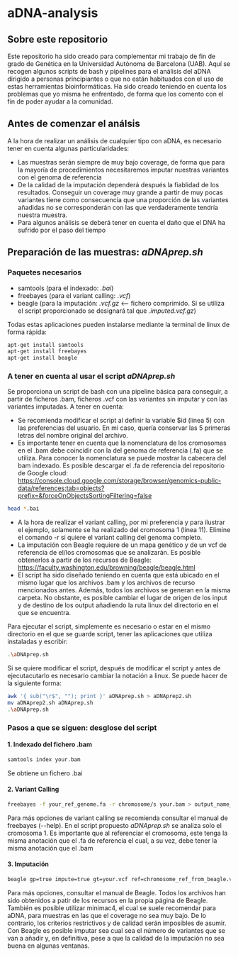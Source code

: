 # aDNA-analysis
## Sobre este repositorio
Este repositorio ha sido creado para complementar mi trabajo de fin de grado de Genética en la Universidad Autònoma de Barcelona (UAB).
Aquí se recogen algunos scripts de bash y pipelines para el análisis del aDNA dirigido a personas principiantes o que no están habituados con el uso de estas herramientas bioinformáticas. 
Ha sido creado teniendo en cuenta los problemas que yo misma he enfrentado, de forma que los comento con el fin de poder ayudar a la comunidad. 
## Antes de comenzar el análsis
A la hora de realizar un análisis de cualquier tipo con aDNA, es necesario tener en cuenta algunas particularidades: 
- Las muestras serán siempre de muy bajo coverage, de forma que para la mayoría de procedimientos necesitaremos imputar nuestras variantes con el genoma de referencia
- De la calidad de la imputación dependerá después la fiablidad de los resultados. Conseguir un coverage muy grande a partir de muy pocas variantes tiene como consecuencia que una proporción de las variantes añadidas no se corresponderán con las que verdaderamente tendría nuestra muestra. 
- Para algunos análisis se deberá tener en cuenta el daño que el DNA ha sufrido por el paso del tiempo
## Preparación de las muestras: *aDNAprep.sh*
### Paquetes necesarios
- samtools (para el indexado: *.bai*)
- freebayes (para el variant calling: *.vcf*) 
- beagle (para la imputación: *.vcf.gz* <-- fichero comprimido. Si se utiliza el script proporcionado se designará tal que *.imputed.vcf.gz*)

Todas estas aplicaciones pueden instalarse mediante la terminal de linux de forma rápida: 
```bash
apt-get install samtools
apt-get install freebayes
apt-get install beagle
```

### A tener en cuenta al usar el script *aDNAprep.sh*
Se proporciona un script de bash con una pipeline básica para conseguir, a partir de ficheros .bam, ficheros .vcf con las variantes sin imputar y con las variantes imputadas.
A tener en cuenta:
- Se recomienda modificar el script al definir la variable $id (línea 5) con las preferencias del usuario. En mi caso, quería conservar las 5 primeras letras del nombre original del archivo.
- Es importante tener en cuenta que la nomenclatura de los cromosomas en el .bam debe coincidir con la del genoma de referencia (.fa) que se utiliza. Para conocer la nomenclatura se puede mostrar la cabecera del bam indexado. Es posible descargar el .fa de referencia del repositorio de Google cloud: https://console.cloud.google.com/storage/browser/genomics-public-data/references;tab=objects?prefix=&forceOnObjectsSortingFiltering=false
````bash
head *.bai
````
- A la hora de realizar el variant calling, por mi preferencia y para ilustrar el ejemplo, solamente se ha realizado del cromosoma 1 (línea 11). Elimine el comando -r si quiere el variant calling del genoma completo. 
- La imputación con Beagle requiere de un mapa genético y de un vcf de referencia de el/los cromosomas que se analizarán. Es posible obtenerlos a partir de los recursos de Beagle: https://faculty.washington.edu/browning/beagle/beagle.html
- El script ha sido diseñado teniendo en cuenta que está ubicado en el mismo lugar que los archivos .bam y los archivos de recurso mencionados antes. Además, todos los archivos se generan en la misma carpeta. No obstante, es posible cambiar el lugar de origen de los input y de destino de los output añadiendo la ruta linux del directorio en el que se encuentra.

Para ejecutar el script, simplemente es necesario o estar en el mismo directorio en el que se guarde script, tener las aplicaciones que utiliza instaladas y escribir: 
````bash
.\aDNAprep.sh
````
Si se quiere modificar el script, después de modificar el script y antes de ejecutacutarlo es necesario cambiar la notación a linux. Se puede hacer de la siguiente forma: 
````bash
awk '{ sub("\r$", ""); print }' aDNAprep.sh > aDNAprep2.sh
mv aDNAprep2.sh aDNAprep.sh
.\aDNAprep.sh
````


### Pasos a que se siguen: desglose del script
#### 1. Indexado del fichero .bam 
````bash
samtools index your.bam
````
Se obtiene un fichero .bai
#### 2. Variant Calling
````bash
freebayes -f your_ref_genome.fa -r chromosome/s your.bam > output_name_you_want.vcf
````
Para más opciones de variant calling se recomienda consultar el manual de freebayes (--help). En el script propuesto *aDNAprep.sh* se analiza solo el cromosoma 1. Es importante que al referenciar el cromosoma, este tenga la misma anotación que el .fa de referencia el cual, a su vez, debe tener la misma anotación que el .bam
#### 3. Imputación
````bash
beagle gp=true impute=true gt=your.vcf ref=chromosome_ref_from_beagle.vcf.gz map=your_chr_geneticmap_from_beagle.map out=name_and_path_you_want
````
Para más opciones, consultar el manual de Beagle. Todos los archivos han sido obtenidos a patir de los recursos en la propia página de Beagle. También es posible utilizar minimac4, el cual se suele recomendar para aDNA, para muestras en las que el coverage no sea muy bajo. De lo contrario, los criterios restrictivos y de calidad serán imposibles de asumir. Con Beagle es posible imputar sea cual sea el número de variantes que se van a añadir y, en definitiva, pese a que la calidad de la imputación no sea buena en algunas ventanas. 


